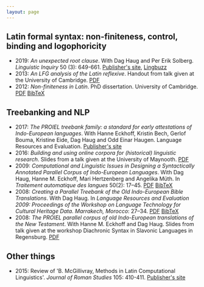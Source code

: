 ```yaml
---
layout: page
---
```


## Latin formal syntax: non-finiteness, control, binding and logophoricity

* 2019: _An unexpected root clause_. With Dag Haug and Per Erik Solberg.  _Linguistic Inquiry_ 50 (3): 649-661. [Publisher's site](https://www.mitpressjournals.org/doi/full/10.1162/ling_a_00296), [Lingbuzz](http://ling.auf.net/lingbuzz/003359)
* 2013: _An LFG analysis of the Latin reflexive_. Handout from talk given at the University of Cambridge. [PDF](johndal-2013-reflexives.pdf)
* 2012: _Non-finiteness in Latin_. PhD dissertation. University of Cambridge. [PDF](johndal-2012-phd-dissertation.pdf) [BibTeX](johndal-2012-phd-dissertation.bib)

## Treebanking and NLP

* 2017: _The PROIEL treebank family: a standard for early attestations of Indo-European languages_. With Hanne Eckhoff, Kristin Bech, Gerlof Bouma, Kristine Eide, Dag Haug and Odd Einar Haugen. Language Resources and Evaluation. [Publisher's site](https://link.springer.com/article/10.1007/s10579-017-9388-5)
* 2016: _Building and using online corpora for (historical) linguistic research_. Slides from a talk given at the University of Maynooth. [PDF](johndal-2016-maynooth.pdf)
* 2009: _Computational and Linguistic Issues in Designing a Syntactically Annotated Parallel Corpus of Indo-European Languages_. With Dag Haug, Hanne M. Eckhoff, Mari Hertzenberg and Angelika Müth. In _Traitement automatique des langues_ 50(2): 17–45. [PDF](https://s3.amazonaws.com/academia.edu.documents/44911745/TAL-2009-50-2-01-Haug.pdf) [BibTeX](proiel-2009-tal.bib)
* 2008: _Creating a Parallel Treebank of the Old Indo-European Bible Translations_. With Dag Haug. In _Language Resources and Evaluation 2009: Proceedings of the Workshop on Language Technology for Cultural Heritage Data. Marrakech, Morocco_: 27–34. [PDF](http://www.lrec-conf.org/proceedings/lrec2008/workshops/W22_Proceedings.pdf#page=31) [BibTeX](proiel-2008-marrakech-paper.bib)
* 2008: _The PROIEL parallel corpus of old Indo-European translations of the New Testament_. With Hanne M. Eckhoff and Dag Haug. Slides from talk given at the workshop Diachronic Syntax in Slavonic Languages in Regensburg. [PDF](http://www.hf.uio.no/ifikk/english/research/projects/proiel/Activities/proiel/publications/regensburgslides.pdf)

## Other things

* 2015: Review of 'B. McGillivray, Methods in Latin Computational Linguistics'. _Journal of Roman Studies_ 105: 410-411. [Publisher's site](http://journals.cambridge.org/abstract_S0075435815001112)
